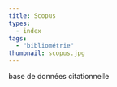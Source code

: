 ```yaml
---
title: Scopus
types:
  - index
tags:
  - "bibliométrie"
thumbnail: scopus.jpg
---
```

base de données citationnelle